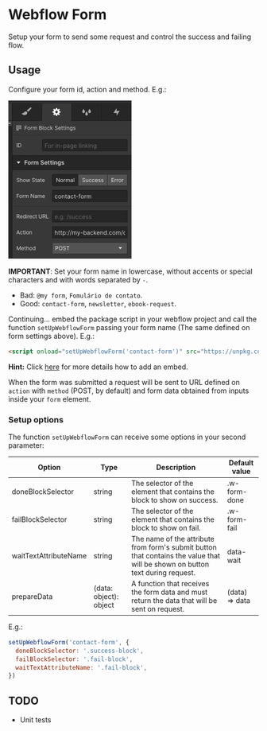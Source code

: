# Webflow Form

Setup your form to send some request and control the success and failing flow.

## Usage

Configure your form id, action and method. E.g.:

<img src="form-settings-sample.png" alt="Form settings sample"></img>

**IMPORTANT**: Set your form name in lowercase, without accents or special characters and with words separated by `-`.
- Bad: `@my form`, `Fomulário de contato`.
- Good: `contact-form`, `newsletter`, `ebook-request`.


Continuing... embed the package script in your webflow project and call the function `setUpWebflowForm` passing your form name (The same defined on form settings above). E.g.:

```html
<script onload="setUpWebflowForm('contact-form')" src="https://unpkg.com/@smartinsf/webflow-form"></script>
```

**Hint:** Click [here](https://university.webflow.com/lesson/custom-code-embed) for more details how to add an embed.

When the form was submitted a request will be sent to URL defined on `action` with `method` (POST, by default) and form data obtained from inputs inside your `form` element.

### Setup options

The function `setUpWebflowForm` can receive some options in your second parameter:

| Option                | Type                   | Description                                                                                                                   | Default value  |
|-----------------------|------------------------|-------------------------------------------------------------------------------------------------------------------------------|----------------|
| doneBlockSelector     | string                 | The selector of the element that contains the block to show on success.                                                       | .w-form-done   |
| failBlockSelector     | string                 | The selector of the element that contains the block to show on fail.                                                          | .w-form-fail   |
| waitTextAttributeName | string                 | The name of the attribute from form's submit button that contains the value that will be shown on button text during request. | data-wait      |
| prepareData           | (data: object): object | A function that receives the form data and must return the data that will be sent on request.                                 | (data) => data |

E.g.:

```js
setUpWebflowForm('contact-form', {
  doneBlockSelector: '.success-block',
  failBlockSelector: '.fail-block',
  waitTextAttributeName: '.fail-block',
})

```

## TODO

- Unit tests
